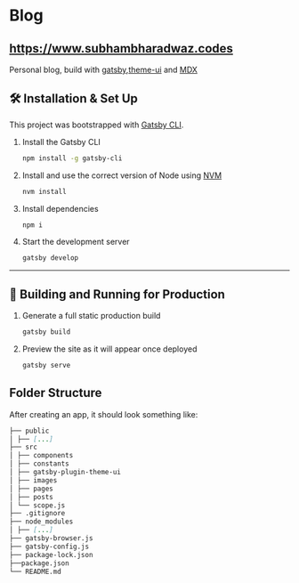 # Blog

## https://www.subhambharadwaz.codes

Personal blog, build with [gatsby](https://www.gatsbyjs.com/),[theme-ui](https://theme-ui.com/) and [MDX](https://mdxjs.com/)

## 🛠 Installation & Set Up

This project was bootstrapped with [Gatsby CLI](https://www.gatsbyjs.com/docs/reference/gatsby-cli/).

1. Install the Gatsby CLI

   ```sh
   npm install -g gatsby-cli
   ```

1. Install and use the correct version of Node using [NVM](https://github.com/nvm-sh/nvm)

   ```sh
   nvm install
   ```

1. Install dependencies

   ```sh
   npm i
   ```

1. Start the development server

   ```sh
   gatsby develop
   ```

---

## 🚀 Building and Running for Production

1. Generate a full static production build

   ```sh
   gatsby build
   ```

1. Preview the site as it will appear once deployed

   ```sh
   gatsby serve
   ```

## Folder Structure

After creating an app, it should look something like:

```md
├── public
│ ├── [...]
├── src
│ ├── components
│ ├── constants
│ ├── gatsby-plugin-theme-ui
│ ├── images
│ ├── pages
│ ├── posts
│ └── scope.js
├── .gitignore
├── node_modules
│ ├── [...]
├── gatsby-browser.js
├── gatsby-config.js
├── package-lock.json
├──package.json
└── README.md
```
